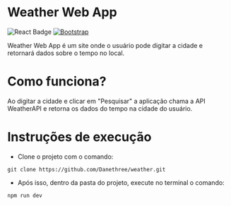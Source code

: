 # Weather Web App
 ![React Badge](https://img.shields.io/badge/React-20232A?style=for-the-badge&logo=react&logoColor=61DAFB) [![Bootstrap](https://img.shields.io/badge/Bootstrap-563D7C?style=for-the-badge&logo=bootstrap&logoColor=white)]("#") 
 
Weather Web App é um site onde o usuário pode digitar a cidade e retornará dados sobre o tempo no local. 

# Como funciona?

Ao digitar a cidade e clicar em "Pesquisar" a aplicação chama a API WeatherAPI e retorna os dados do tempo na cidade do usuário.

# Instruções de execução


* Clone o projeto com o comando:

~~~shell
git clone https://github.com/Danethree/weather.git
~~~

* Após isso, dentro da pasta do projeto, execute no terminal o comando:

~~~shell
npm run dev
~~~
